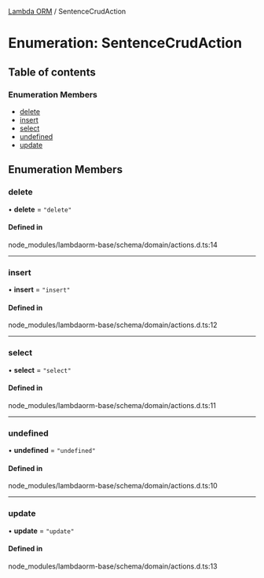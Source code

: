 [Lambda ORM](../README.md) / SentenceCrudAction

# Enumeration: SentenceCrudAction

## Table of contents

### Enumeration Members

- [delete](SentenceCrudAction.md#delete)
- [insert](SentenceCrudAction.md#insert)
- [select](SentenceCrudAction.md#select)
- [undefined](SentenceCrudAction.md#undefined)
- [update](SentenceCrudAction.md#update)

## Enumeration Members

### delete

• **delete** = ``"delete"``

#### Defined in

node_modules/lambdaorm-base/schema/domain/actions.d.ts:14

___

### insert

• **insert** = ``"insert"``

#### Defined in

node_modules/lambdaorm-base/schema/domain/actions.d.ts:12

___

### select

• **select** = ``"select"``

#### Defined in

node_modules/lambdaorm-base/schema/domain/actions.d.ts:11

___

### undefined

• **undefined** = ``"undefined"``

#### Defined in

node_modules/lambdaorm-base/schema/domain/actions.d.ts:10

___

### update

• **update** = ``"update"``

#### Defined in

node_modules/lambdaorm-base/schema/domain/actions.d.ts:13
